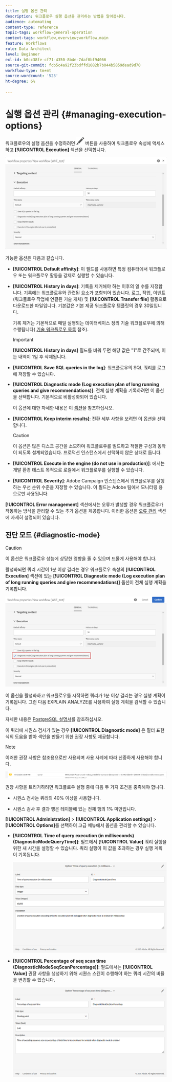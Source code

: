 ```yaml
---
title: 실행 옵션 관리
description: 워크플로우 실행 옵션을 관리하는 방법을 알아봅니다.
audience: automating
content-type: reference
topic-tags: workflow-general-operation
context-tags: workflow,overview;workflow,main
feature: Workflows
role: Data Architect
level: Beginner
exl-id: b0cc38fe-cf71-4350-8b4e-7daf0bf94066
source-git-commit: fcb5c4a92f23bdffd1082b7b044b5859dead9d70
workflow-type: tm+mt
source-wordcount: '523'
ht-degree: 6%

---
```


# 실행 옵션 관리 {#managing-execution-options}

워크플로우의 실행 옵션을 수정하려면 ![](assets/edit_darkgrey-24px.png) 버튼을 사용하여 워크플로우 속성에 액세스하고 **[!UICONTROL Execution]** 섹션을 선택합니다.

![](assets/wkf_execution_6.png)

가능한 옵션은 다음과 같습니다.

* **[!UICONTROL Default affinity]**: 이 필드를 사용하면 특정 컴퓨터에서 워크플로우 또는 워크플로우 활동을 강제로 실행할 수 있습니다.

* **[!UICONTROL History in days]**: 기록을 제거해야 하는 이후의 일 수를 지정합니다. 기록에는 워크플로우와 관련된 요소가 포함되어 있습니다. 로그, 작업, 이벤트(워크플로우 작업에 연결된 기술 개체) 및 **[!UICONTROL Transfer file]** 활동으로 다운로드한 파일입니다. 기본값은 기본 제공 워크플로우 템플릿의 경우 30일입니다.

   기록 제거는 기본적으로 매일 실행되는 데이터베이스 정리 기술 워크플로우에 의해 수행됩니다( [기술 워크플로우 목록](../../administration/using/technical-workflows.md) 참조).

   >[!IMPORTANT]
   >
   >**[!UICONTROL History in days]** 필드를 비워 두면 해당 값은 &quot;1&quot;로 간주되며, 이는 내역이 1일 후 삭제됩니다.

* **[!UICONTROL Save SQL queries in the log]**: 워크플로우의 SQL 쿼리를 로그에 저장할 수 있습니다.

* **[!UICONTROL Diagnostic mode (Log execution plan of long running queries and give recommendations)]**: 전체 실행 계획을 기록하려면 이 옵션을 선택합니다. 기본적으로 비활성화되어 있습니다.

   이 옵션에 대한 자세한 내용은 이 [섹션](#diagnostic-mode)을 참조하십시오.

* **[!UICONTROL Keep interim results]**: 전환 세부 사항을 보려면 이 옵션을 선택합니다.

   >[!CAUTION]
   >
   >이 옵션은 많은 디스크 공간을 소모하며 워크플로우를 빌드하고 적절한 구성과 동작이 되도록 설계되었습니다. 프로덕션 인스턴스에서 선택하지 않은 상태로 둡니다.

* **[!UICONTROL Execute in the engine (do not use in production)]**: 에서는 개발 환경 테스트 목적으로 로컬에서 워크플로우를 실행할 수 있습니다.

* **[!UICONTROL Severity]**: Adobe Campaign 인스턴스에서 워크플로우를 실행하는 우선 순위 수준을 지정할 수 있습니다. 이 필드는 Adobe 팀에서 모니터링 용으로만 사용됩니다.

**[!UICONTROL Error management]** 섹션에서는 오류가 발생할 경우 워크플로우가 작동하는 방식을 관리할 수 있는 추가 옵션을 제공합니다. 이러한 옵션은 [오류 관리](../../automating/using/monitoring-workflow-execution.md#error-management) 섹션에 자세히 설명되어 있습니다.

## 진단 모드 {#diagnostic-mode}

>[!CAUTION]
>
>이 옵션은 워크플로우 성능에 상당한 영향을 줄 수 있으며 드물게 사용해야 합니다.

활성화되면 쿼리 시간이 1분 이상 걸리는 경우 워크플로우 속성의 **[!UICONTROL Execution]** 섹션에 있는 **[!UICONTROL Diagnostic mode (Log execution plan of long running queries and give recommendations)]** 옵션이 전체 실행 계획을 기록합니다.

![](assets/wkf_diagnostic.png)

이 옵션을 활성화하고 워크플로우를 시작하면 쿼리가 1분 이상 걸리는 경우 실행 계획이 기록됩니다. 그런 다음 EXPLAIN ANALYZE를 사용하여 실행 계획을 검색할 수 있습니다.

자세한 내용은 [PostgreSQL 설명서](https://www.postgresql.org/docs/9.4/using-explain.html)를 참조하십시오.

이 쿼리에 시퀀스 검사가 있는 경우 **[!UICONTROL Diagnostic mode]** 은 필터 표현식의 도움을 받아 색인을 만들기 위한 권장 사항도 제공합니다.

>[!NOTE]
>
> 이러한 권장 사항은 참조용으로만 사용되며 사용 사례에 따라 신중하게 사용해야 합니다.

![](assets/wkf_diagnostic_4.png)

권장 사항을 트리거하려면 워크플로우 실행 중에 다음 두 가지 조건을 충족해야 합니다.

* 시퀀스 검사는 쿼리의 40% 이상을 사용합니다.

* 시퀀스 검사 후 결과 행은 테이블에 있는 전체 행의 1% 미만입니다.

**[!UICONTROL Administration]** > **[!UICONTROL Application settings]** > **[!UICONTROL Options]**&#x200B;를 선택하여 고급 메뉴에서 옵션을 관리할 수 있습니다.

* **[!UICONTROL Time of query execution (in milliseconds)(DiagnosticModeQueryTime)]**: 필드에서  **[!UICONTROL Value]** 쿼리 실행을 위한 새 시간을 설정할 수 있습니다. 쿼리 실행이 이 값을 초과하는 경우 실행 계획이 기록됩니다.

   ![](assets/wkf_diagnostic_2.png)

* **[!UICONTROL Percentage of seq scan time (DiagnosticModeSeqScanPercentage)]**: 필드에서는  **[!UICONTROL Value]** 권장 사항을 생성하기 위해 시퀀스 스캔이 수행해야 하는 쿼리 시간의 비율을 변경할 수 있습니다.

   ![](assets/wkf_diagnostic_3.png)
